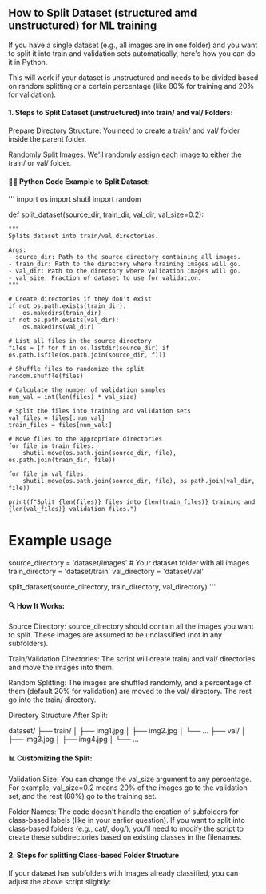 ## How to Split Dataset (structured amd unstructured) for ML training

If you have a single dataset (e.g., all images are in one folder) and you want to split it into train and validation sets automatically, here's how you can do it in Python.

This will work if your dataset is unstructured and needs to be divided based on random splitting or a certain percentage (like 80% for training and 20% for validation).

#### 1. Steps to Split Dataset (unstructured) into train/ and val/ Folders:
Prepare Directory Structure: You need to create a train/ and val/ folder inside the parent folder.

Randomly Split Images: We'll randomly assign each image to either the train/ or val/ folder.

#### 🧑‍💻 Python Code Example to Split Dataset:

'''
import os
import shutil
import random

def split_dataset(source_dir, train_dir, val_dir, val_size=0.2):

    """
    Splits dataset into train/val directories.

    Args:
    - source_dir: Path to the source directory containing all images.
    - train_dir: Path to the directory where training images will go.
    - val_dir: Path to the directory where validation images will go.
    - val_size: Fraction of dataset to use for validation.
    """
    
    # Create directories if they don't exist
    if not os.path.exists(train_dir):
        os.makedirs(train_dir)
    if not os.path.exists(val_dir):
        os.makedirs(val_dir)

    # List all files in the source directory
    files = [f for f in os.listdir(source_dir) if os.path.isfile(os.path.join(source_dir, f))]
    
    # Shuffle files to randomize the split
    random.shuffle(files)
    
    # Calculate the number of validation samples
    num_val = int(len(files) * val_size)
    
    # Split the files into training and validation sets
    val_files = files[:num_val]
    train_files = files[num_val:]
    
    # Move files to the appropriate directories
    for file in train_files:
        shutil.move(os.path.join(source_dir, file), os.path.join(train_dir, file))
    
    for file in val_files:
        shutil.move(os.path.join(source_dir, file), os.path.join(val_dir, file))

    print(f"Split {len(files)} files into {len(train_files)} training and {len(val_files)} validation files.")

# Example usage
source_directory = 'dataset/images'  # Your dataset folder with all images
train_directory = 'dataset/train'
val_directory = 'dataset/val'

split_dataset(source_directory, train_directory, val_directory)
'''

#### 🔍 How It Works:
Source Directory: source_directory should contain all the images you want to split. These images are assumed to be unclassified (not in any subfolders).

Train/Validation Directories: The script will create train/ and val/ directories and move the images into them.

Random Splitting: The images are shuffled randomly, and a percentage of them (default 20% for validation) are moved to the val/ directory. The rest go into the train/ directory.

Directory Structure After Split:

dataset/
├── train/
│   ├── img1.jpg
│   ├── img2.jpg
│   └── ...
├── val/
│   ├── img3.jpg
│   ├── img4.jpg
│   └── ...

#### 📊 Customizing the Split:
Validation Size: You can change the val_size argument to any percentage. For example, val_size=0.2 means 20% of the images go to the validation set, and the rest (80%) go to the training set.

Folder Names: The code doesn't handle the creation of subfolders for class-based labels (like in your earlier question). If you want to split into class-based folders (e.g., cat/, dog/), you’ll need to modify the script to create these subdirectories based on existing classes in the filenames.

#### 2. Steps for splitting Class-based Folder Structure
If your dataset has subfolders with images already classified, you can adjust the above script slightly:
